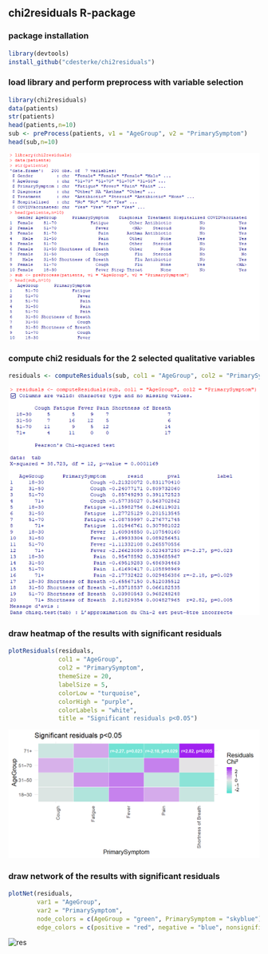 ## chi2residuals R-package


### package installation
```r
library(devtools)
install_github("cdesterke/chi2residuals")
```

### load library and perform preprocess with variable selection
```r
library(chi2residuals)
data(patients)
str(patients)
head(patients,n=10)
sub <- preProcess(patients, v1 = "AgeGroup", v2 = "PrimarySymptom")
head(sub,n=10)
```

![res](https://github.com/cdesterke/chi2residuals/blob/main/screen.png)

### compute chi2 residuals for the 2 selected qualitative variables

```r
residuals <- computeResiduals(sub, col1 = "AgeGroup", col2 = "PrimarySymptom")
```
![res](https://github.com/cdesterke/chi2residuals/blob/main/residuals.png)

### draw heatmap of the results with significant residuals
```r
plotResiduals(residuals,
              col1 = "AgeGroup",
              col2 = "PrimarySymptom",
              themeSize = 20,
              labelSize = 5,
              colorLow = "turquoise",
              colorHigh = "purple",
              colorLabels = "white",
              title = "Significant residuals p<0.05")
```
![res](https://github.com/cdesterke/chi2residuals/blob/main/heatmap.png)


### draw network of the results with significant residuals
```r
plotNet(residuals,
        var1 = "AgeGroup",
        var2 = "PrimarySymptom",
        node_colors = c(AgeGroup = "green", PrimarySymptom = "skyblue"),
        edge_colors = c(positive = "red", negative = "blue", nonsignificant = "lightgrey"))
```
![res](https://github.com/cdesterke/chi2residuals/blob/main/network.png)


